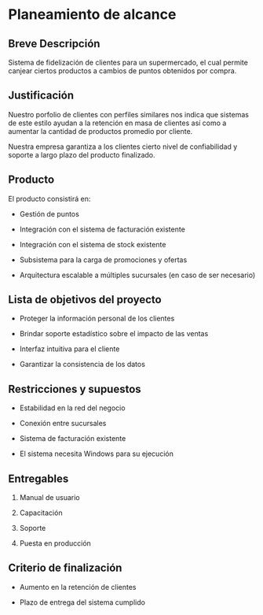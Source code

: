 # Planeamiento de alcance

## Breve Descripción

Sistema de fidelización de clientes para un supermercado, el cual permite canjear ciertos productos a cambios de puntos obtenidos por compra.

## Justificación

Nuestro porfolio de clientes con perfiles similares nos indica que sistemas de este estilo ayudan a la retención en masa de clientes así como a aumentar la cantidad de productos promedio por cliente.

Nuestra empresa garantiza a los clientes cierto nivel de confiabilidad y soporte a largo plazo del producto finalizado.

## Producto

El producto consistirá en:

* Gestión de puntos

* Integración con el sistema de facturación existente

* Integración con el sistema de stock existente

* Subsistema para la carga de promociones y ofertas

* Arquitectura escalable a múltiples sucursales (en caso de ser necesario)

## Lista de objetivos del proyecto

* Proteger la información personal de los clientes

* Brindar soporte estadístico sobre el impacto de las ventas

* Interfaz intuitiva para el cliente

* Garantizar la consistencia de los datos

## Restricciones y supuestos

* Estabilidad en la red del negocio

* Conexión entre sucursales

* Sistema de facturación existente

* El sistema necesita Windows para su ejecución

## Entregables

1. Manual de usuario

2. Capacitación

3. Soporte

4. Puesta en producción

## Criterio de finalización

* Aumento en la retención de clientes

* Plazo de entrega del sistema cumplido
